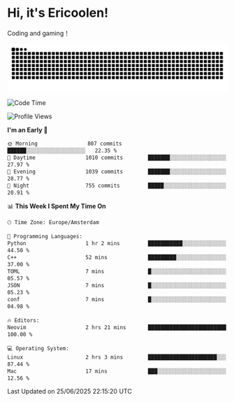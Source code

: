 # Hi, it's Ericoolen!
Coding and gaming！

<picture>
  <source media="(prefers-color-scheme: dark)" srcset="https://raw.githubusercontent.com/Eric-Song-Nop/Eric-Song-Nop/output/github-contribution-grid-snake-dark.svg">
  <source media="(prefers-color-scheme: light)" srcset="https://raw.githubusercontent.com/Eric-Song-Nop/Eric-Song-Nop/output/github-contribution-grid-snake.svg">
  <img alt="github contribution grid snake animation" src="https://raw.githubusercontent.com/Eric-Song-Nop/Eric-Song-Nop/output/github-contribution-grid-snake.svg">
</picture>

<!--START_SECTION:waka-->
![Code Time](http://img.shields.io/badge/Code%20Time-1%2C848%20hrs%2038%20mins-blue)

![Profile Views](http://img.shields.io/badge/Profile%20Views-1-blue)

**I'm an Early 🐤** 

```text
🌞 Morning                807 commits         ██████░░░░░░░░░░░░░░░░░░░   22.35 % 
🌆 Daytime                1010 commits        ███████░░░░░░░░░░░░░░░░░░   27.97 % 
🌃 Evening                1039 commits        ███████░░░░░░░░░░░░░░░░░░   28.77 % 
🌙 Night                  755 commits         █████░░░░░░░░░░░░░░░░░░░░   20.91 % 
```


📊 **This Week I Spent My Time On** 

```text
🕑︎ Time Zone: Europe/Amsterdam

💬 Programming Languages: 
Python                   1 hr 2 mins         ███████████░░░░░░░░░░░░░░   44.50 % 
C++                      52 mins             █████████░░░░░░░░░░░░░░░░   37.00 % 
TOML                     7 mins              █░░░░░░░░░░░░░░░░░░░░░░░░   05.57 % 
JSON                     7 mins              █░░░░░░░░░░░░░░░░░░░░░░░░   05.23 % 
conf                     7 mins              █░░░░░░░░░░░░░░░░░░░░░░░░   04.98 % 

🔥 Editors: 
Neovim                   2 hrs 21 mins       █████████████████████████   100.00 % 

💻 Operating System: 
Linux                    2 hrs 3 mins        ██████████████████████░░░   87.44 % 
Mac                      17 mins             ███░░░░░░░░░░░░░░░░░░░░░░   12.56 % 
```


 Last Updated on 25/06/2025 22:15:20 UTC
<!--END_SECTION:waka-->
